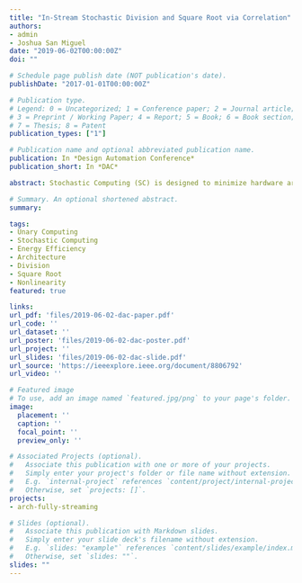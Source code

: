 ```yaml
---
title: "In-Stream Stochastic Division and Square Root via Correlation"
authors:
- admin
- Joshua San Miguel
date: "2019-06-02T00:00:00Z"
doi: ""

# Schedule page publish date (NOT publication's date).
publishDate: "2017-01-01T00:00:00Z"

# Publication type.
# Legend: 0 = Uncategorized; 1 = Conference paper; 2 = Journal article;
# 3 = Preprint / Working Paper; 4 = Report; 5 = Book; 6 = Book section;
# 7 = Thesis; 8 = Patent
publication_types: ["1"]

# Publication name and optional abbreviated publication name.
publication: In *Design Automation Conference*
publication_short: In *DAC*

abstract: Stochastic Computing (SC) is designed to minimize hardware area and power consumption compared to traditional binary-encoded computation, stemming from the bit-serial data representation and extremely straightforward logic. Though existing Stochastic Computing Units mostly assume uncorrelated bit streams, recent works find that correlation can be exploited for higher accuracy. We propose novel architectures for SC division and square root, which leverage correlation via low-cost in-stream mechanisms that eliminate expensive bit stream regeneration. We also introduce new metrics to better evaluate SC circuits relying on equilibrium via feedback loops. Experiments indicate that our division converges 46.3% faster with both 43.3% lower error and 45.6% less area.

# Summary. An optional shortened abstract.
summary:

tags:
- Unary Computing
- Stochastic Computing
- Energy Efficiency
- Architecture
- Division
- Square Root
- Nonlinearity
featured: true

links:
url_pdf: 'files/2019-06-02-dac-paper.pdf'
url_code: ''
url_dataset: ''
url_poster: 'files/2019-06-02-dac-poster.pdf'
url_project: ''
url_slides: 'files/2019-06-02-dac-slide.pdf'
url_source: 'https://ieeexplore.ieee.org/document/8806792'
url_video: ''

# Featured image
# To use, add an image named `featured.jpg/png` to your page's folder. 
image:
  placement: ''
  caption: ''
  focal_point: ''
  preview_only: ''

# Associated Projects (optional).
#   Associate this publication with one or more of your projects.
#   Simply enter your project's folder or file name without extension.
#   E.g. `internal-project` references `content/project/internal-project/index.md`.
#   Otherwise, set `projects: []`.
projects:
- arch-fully-streaming

# Slides (optional).
#   Associate this publication with Markdown slides.
#   Simply enter your slide deck's filename without extension.
#   E.g. `slides: "example"` references `content/slides/example/index.md`.
#   Otherwise, set `slides: ""`.
slides: ""
---
```

